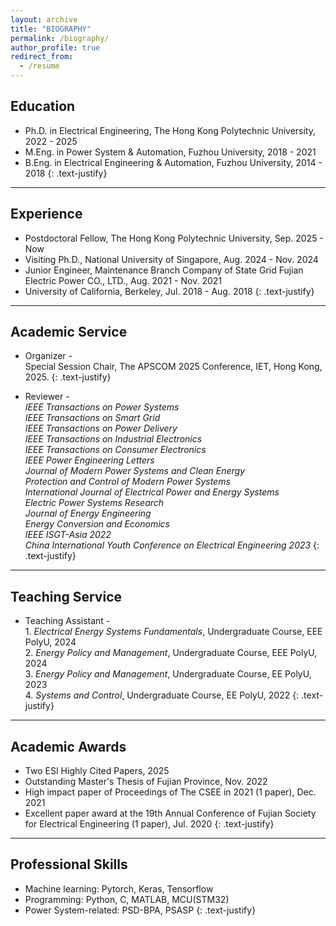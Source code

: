 ```yaml
---
layout: archive
title: "BIOGRAPHY"
permalink: /biography/
author_profile: true
redirect_from:
  - /resume
---
```


## Education

* Ph.D. in Electrical Engineering, The Hong Kong Polytechnic University, 2022 - 2025
* M.Eng. in Power System & Automation, Fuzhou University, 2018 - 2021
* B.Eng. in Electrical Engineering & Automation, Fuzhou University, 2014 - 2018
{: .text-justify}

---

## Experience

* Postdoctoral Fellow, The Hong Kong Polytechnic University, Sep. 2025 - Now
* Visiting Ph.D., National University of Singapore, Aug. 2024 - Nov. 2024
* Junior Engineer, Maintenance Branch Company of State Grid Fujian Electric Power CO., LTD., Aug. 2021 - Nov. 2021
* University of California, Berkeley, Jul. 2018 - Aug. 2018
{: .text-justify}

---

## Academic Service
* Organizer -
<br>Special Session Chair, The APSCOM 2025 Conference, IET, Hong Kong, 2025.
{: .text-justify}

* Reviewer -
<br>*IEEE Transactions on Power Systems*
<br>*IEEE Transactions on Smart Grid*
<br>*IEEE Transactions on Power Delivery*
<br>*IEEE Transactions on Industrial Electronics*
<br>*IEEE Transactions on Consumer Electronics*
<br>*IEEE Power Engineering Letters*
<br>*Journal of Modern Power Systems and Clean Energy*
<br>*Protection and Control of Modern Power Systems*
<br>*International Journal of Electrical Power and Energy Systems*
<br>*Electric Power Systems Research*
<br>*Journal of Energy Engineering*
<br>*Energy Conversion and Economics*
<br>*IEEE ISGT-Asia 2022*
<br>*China International Youth Conference on Electrical Engineering 2023*
{: .text-justify}

---

## Teaching Service

* Teaching Assistant -
<br>1. *Electrical Energy Systems Fundamentals*, Undergraduate Course, EEE PolyU, 2024
<br>2. *Energy Policy and Management*, Undergraduate Course, EEE PolyU, 2024
<br>3. *Energy Policy and Management*, Undergraduate Course, EE PolyU, 2023
<br>4. *Systems and Control*, Undergraduate Course, EE PolyU, 2022
{: .text-justify}

---

## Academic Awards

* Two ESI Highly Cited Papers, 2025
* Outstanding Master's Thesis of Fujian Province, Nov. 2022
* High impact paper of Proceedings of The CSEE in 2021 (1 paper), Dec. 2021
* Excellent paper award at the 19th Annual Conference of Fujian Society for Electrical Engineering (1 paper), Jul. 2020
{: .text-justify}


---

## Professional Skills

* Machine learning: Pytorch, Keras, Tensorflow
* Programming: Python, C, MATLAB, MCU(STM32)
* Power System-related: PSD-BPA, PSASP
{: .text-justify}